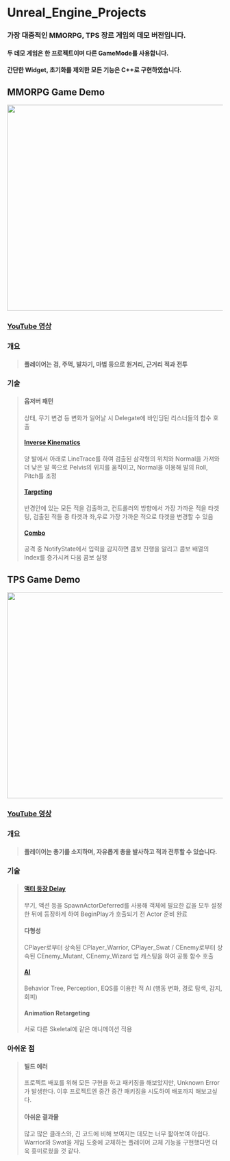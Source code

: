 # Unreal_Engine_Projects
### 가장 대중적인 MMORPG, TPS 장르 게임의 데모 버전입니다.
#### 두 데모 게임은 한 프로젝트이며 다른 GameMode를 사용합니다.
#### 간단한 Widget, 초기화를 제외한 모든 기능은 C++로 구현하였습니다.

## MMORPG Game Demo
<div aling="center">
  <img src="https://github.com/Chanwoongs/Unreal_Engine_Projects/assets/26241243/16deceb2-699d-43ec-b070-023f839ef957" width="854" height="480"/>    
</div>

### [YouTube 영상](https://www.youtube.com/watch?v=o6TL89M1M4o)

### 개요
> #### 플레이어는 검, 주먹, 발차기, 마법 등으로 원거리, 근거리 적과 전투

### 기술
> #### 옵저버 패턴
> 상태, 무기 변경 등 변화가 일어날 시 Delegate에 바인딩된 리스너들의 함수 호출
> #### [Inverse Kinematics](https://github.com/Chanwoongs/Unreal_Engine_Projects/blob/main/C%2B%2B/ActionGame/Source/ActionGame/Components/CFeetComponent.cpp)
> 양 발에서 아래로 LineTrace를 하여 검출된 삼각형의 위치와 Normal을 가져와 더 낮은 발 쪽으로 Pelvis의 위치를 움직이고, Normal을 이용해 발의 Roll, Pitch를 조정
> #### [Targeting](https://github.com/Chanwoongs/Unreal_Engine_Projects/blob/main/C%2B%2B/ActionGame/Source/ActionGame/Components/CTargetComponent.cpp)
> 반경안에 있는 모든 적을 검출하고, 컨트롤러의 방향에서 가장 가까운 적을 타겟팅, 검출된 적들 중 타겟과 좌,우로 가장 가까운 적으로 타겟을 변경할 수 있음
> #### [Combo](https://github.com/Chanwoongs/Unreal_Engine_Projects/blob/main/C%2B%2B/ActionGame/Source/ActionGame/Actions/CDoAction_Melee.cpp)
> 공격 중 NotifyState에서 입력을 감지하면 콤보 진행을 알리고 콤보 배열의 Index를 증가시켜 다음 콤보 실행

## TPS Game Demo
<div aling="center">
  <img src="https://github.com/Chanwoongs/Unreal_Engine_Projects/assets/26241243/7a272fb4-7179-49d2-b028-2c2524486f26" width="854" height="480"/>    
</div>

### [YouTube 영상](https://www.youtube.com/watch?v=PWedCRgR-O0&t=1s)

### 개요
> #### 플레이어는 총기를 소지하며, 자유롭게 총을 발사하고 적과 전투할 수 있습니다.

### 기술
> #### [액터 등장 Delay](https://github.com/Chanwoongs/Unreal_Engine_Projects/blob/main/C%2B%2B/ActionGame/Source/ActionGame/Actions/CActionData.cpp)
> 무기, 액션 등을 SpawnActorDeferred를 사용해 객체에 필요한 값을 모두 설정한 뒤에 등장하게 하여 BeginPlay가 호출되기 전 Actor 준비 완료
> #### 다형성
> CPlayer로부터 상속된 CPlayer_Warrior, CPlayer_Swat / CEnemy로부터 상속된 CEnemy_Mutant, CEnemy_Wizard
> 업 캐스팅을 하여 공통 함수 호출
> #### [AI](https://github.com/Chanwoongs/Unreal_Engine_Projects/tree/main/C%2B%2B/ActionGame/Source/ActionGame/BehaviorTree)
> Behavior Tree, Perception, EQS를 이용한 적 AI (행동 변화, 경로 탐색, 감지, 회피)
> #### Animation Retargeting
> 서로 다른 Skeletal에 같은 애니메이션 적용

### 아쉬운 점
> #### 빌드 에러
> 프로젝트 배포를 위해 모든 구현을 하고 패키징을 해보았지만, Unknown Error가 발생한다.
> 이후 프로젝트엔 중간 중간 패키징을 시도하여 배포까지 해보고싶다.
> #### 아쉬운 결과물
> 많고 많은 클래스와, 긴 코드에 비해 보여지는 데모는 너무 짧아보여 아쉽다.
> Warrior와 Swat을 게임 도중에 교체하는 플레이어 교체 기능을 구현했다면 더욱 흥미로웠을 것 같다.
